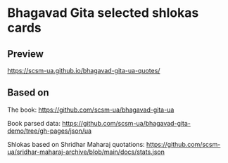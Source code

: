 # Bhagavad Gita selected shlokas cards

## Preview

https://scsm-ua.github.io/bhagavad-gita-ua-quotes/

## Based on

The book: https://github.com/scsm-ua/bhagavad-gita-ua

Book parsed data: https://github.com/scsm-ua/bhagavad-gita-demo/tree/gh-pages/json/ua

Shlokas based on Shridhar Maharaj quotations: https://github.com/scsm-ua/sridhar-maharaj-archive/blob/main/docs/stats.json
